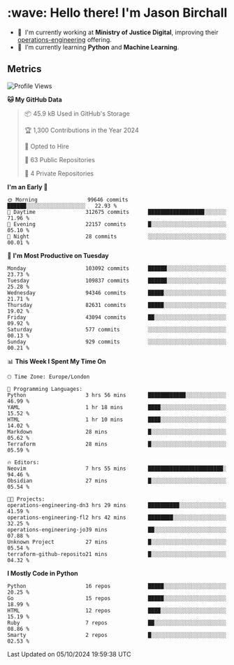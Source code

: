 <h1 align="left" id="jason-title">:wave: Hello there! I'm Jason Birchall</h1>

- :office: &nbsp;I'm currently working at **Ministry of Justice Digital**, improving their [operations-engineering](https://github.com/ministryofjustice/operations-engineering) offering.
- :seedling: &nbsp;I’m currently learning **Python** and **Machine Learning**.

<h2>Metrics</h2>

<!--START_SECTION:waka-->
![Profile Views](http://img.shields.io/badge/Profile%20Views-1-blue)

**🐱 My GitHub Data** 

> 📦 45.9 kB Used in GitHub's Storage 
 > 
> 🏆 1,300 Contributions in the Year 2024
 > 
> 💼 Opted to Hire
 > 
> 📜 63 Public Repositories 
 > 
> 🔑 4 Private Repositories 
 > 
**I'm an Early 🐤** 

```text
🌞 Morning                99646 commits       ██████░░░░░░░░░░░░░░░░░░░   22.93 % 
🌆 Daytime                312675 commits      ██████████████████░░░░░░░   71.96 % 
🌃 Evening                22157 commits       █░░░░░░░░░░░░░░░░░░░░░░░░   05.10 % 
🌙 Night                  28 commits          ░░░░░░░░░░░░░░░░░░░░░░░░░   00.01 % 
```
📅 **I'm Most Productive on Tuesday** 

```text
Monday                   103092 commits      ██████░░░░░░░░░░░░░░░░░░░   23.73 % 
Tuesday                  109837 commits      ██████░░░░░░░░░░░░░░░░░░░   25.28 % 
Wednesday                94346 commits       █████░░░░░░░░░░░░░░░░░░░░   21.71 % 
Thursday                 82631 commits       █████░░░░░░░░░░░░░░░░░░░░   19.02 % 
Friday                   43094 commits       ██░░░░░░░░░░░░░░░░░░░░░░░   09.92 % 
Saturday                 577 commits         ░░░░░░░░░░░░░░░░░░░░░░░░░   00.13 % 
Sunday                   929 commits         ░░░░░░░░░░░░░░░░░░░░░░░░░   00.21 % 
```


📊 **This Week I Spent My Time On** 

```text
🕑︎ Time Zone: Europe/London

💬 Programming Languages: 
Python                   3 hrs 56 mins       ████████████░░░░░░░░░░░░░   46.99 % 
YAML                     1 hr 18 mins        ████░░░░░░░░░░░░░░░░░░░░░   15.52 % 
HTML                     1 hr 10 mins        ████░░░░░░░░░░░░░░░░░░░░░   14.02 % 
Markdown                 28 mins             █░░░░░░░░░░░░░░░░░░░░░░░░   05.62 % 
Terraform                28 mins             █░░░░░░░░░░░░░░░░░░░░░░░░   05.59 % 

🔥 Editors: 
Neovim                   7 hrs 55 mins       ████████████████████████░   94.46 % 
Obsidian                 27 mins             █░░░░░░░░░░░░░░░░░░░░░░░░   05.54 % 

🐱‍💻 Projects: 
operations-engineering-dn3 hrs 29 mins       ██████████░░░░░░░░░░░░░░░   41.59 % 
operations-engineering-fl2 hrs 42 mins       ████████░░░░░░░░░░░░░░░░░   32.25 % 
operations-engineering-jo39 mins             ██░░░░░░░░░░░░░░░░░░░░░░░   07.88 % 
Unknown Project          27 mins             █░░░░░░░░░░░░░░░░░░░░░░░░   05.54 % 
terraform-github-reposito21 mins             █░░░░░░░░░░░░░░░░░░░░░░░░   04.32 % 
```

**I Mostly Code in Python** 

```text
Python                   16 repos            █████░░░░░░░░░░░░░░░░░░░░   20.25 % 
Go                       15 repos            █████░░░░░░░░░░░░░░░░░░░░   18.99 % 
HTML                     12 repos            ████░░░░░░░░░░░░░░░░░░░░░   15.19 % 
Ruby                     7 repos             ██░░░░░░░░░░░░░░░░░░░░░░░   08.86 % 
Smarty                   2 repos             █░░░░░░░░░░░░░░░░░░░░░░░░   02.53 % 
```




 Last Updated on 05/10/2024 19:59:38 UTC
<!--END_SECTION:waka-->

<!-- links -->

[issues page]: https://github.com/jasonBirchall/jasonBirchall/issues "jasonBirchall/issues"
